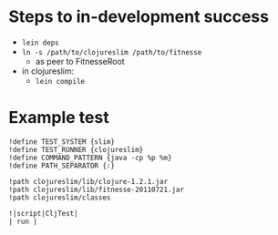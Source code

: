 # Steps to in-development success

* `lein deps`
* `ln -s /path/to/clojureslim /path/to/fitnesse`
  * as peer to FitnesseRoot
* in clojureslim:
  * `lein compile`

# Example test

    !define TEST_SYSTEM {slim}
    !define TEST_RUNNER {clojureslim}
    !define COMMAND_PATTERN {java -cp %p %m}
    !define PATH_SEPARATOR {:}

    !path clojureslim/lib/clojure-1.2.1.jar
    !path clojureslim/lib/fitnesse-20110721.jar
    !path clojureslim/classes

    !|script|CljTest|
    | run |



